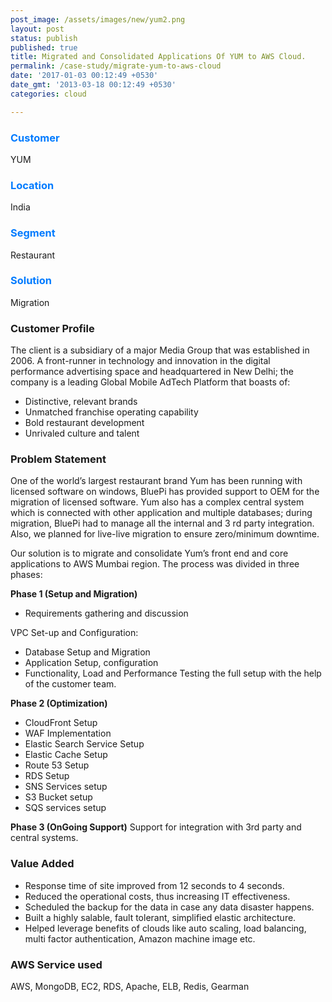 ```yaml
---
post_image: /assets/images/new/yum2.png 
layout: post
status: publish 
published: true 
title: Migrated and Consolidated Applications Of YUM to AWS Cloud. 
permalink: /case-study/migrate-yum-to-aws-cloud
date: '2017-01-03 00:12:49 +0530' 
date_gmt: '2013-03-18 00:12:49 +0530' 
categories: cloud

---
```



<div class="row"> 
<div class="col-lg-4">
     <div class="top-class-detail">
        <div class="row align-item-center">
           <div class="col-lg-12">
             <div class="case_top_box">
               <h3 style="color:#007bff;">Customer </h3>
               <p>YUM</p>
              </div>
            </div>
            <div class="col-lg-12">
             <div class="case_top_box">
               <h3 style="color:#007bff;">Location</h3>
               <p>India</p>
              </div>
            </div>
            <div class="col-lg-12">
             <div class="case_top_box">
               <h3 style="color:#007bff;">Segment</h3>
               <p>Restaurant</p>
              </div>
            </div>
            <div class="col-lg-12">
             <div class="case_top_box">
               <h3 style="color:#007bff;"> Solution </h3>
               <p>Migration</p>
              </div>
            </div>
         </div>
      </div>
    </div>
<div class="col-lg-8" markdown="1">

### Customer Profile
The client is a subsidiary of a major Media Group that was established in 2006. A front-runner in technology and innovation in the digital performance advertising space and headquartered in New Delhi; the company is a leading Global Mobile AdTech Platform that boasts of:
+ Distinctive, relevant brands
+ Unmatched franchise operating capability
+ Bold restaurant development
+ Unrivaled culture and talent

### Problem Statement 
One of the world’s largest restaurant brand Yum has been running with licensed software on windows, BluePi has provided support to OEM for the migration of licensed software. Yum also has a complex central system which is connected with other application and multiple databases; during migration, BluePi had to manage all the internal and 3 rd party integration. Also, we planned for live-live migration to ensure zero/minimum downtime.

Our solution is to migrate and consolidate Yum’s front end and core applications to AWS Mumbai region. The process was divided in three phases:

**Phase 1 (Setup and Migration)**
+ Requirements gathering and discussion

VPC Set-up and Configuration: 
+ Database Setup and Migration
+ Application Setup, configuration
+ Functionality, Load and Performance Testing the full setup with the help of the customer team.

**Phase 2 (Optimization)**

+ CloudFront Setup
+ WAF Implementation
+ Elastic Search Service Setup
+ Elastic Cache Setup
+ Route 53 Setup
+ RDS Setup
+ SNS Services setup
+ S3 Bucket setup
+ SQS services setup

<strong>Phase 3 (OnGoing Support)</strong> Support for integration with 3rd party and central systems.

### Value Added 
+ Response time of site improved from 12 seconds to 4 seconds.
+ Reduced the operational costs, thus increasing IT effectiveness.
+ Scheduled the backup for the data in case any data disaster happens.
+ Built a highly salable, fault tolerant, simplified elastic architecture.
+ Helped leverage benefits of clouds like auto scaling, load balancing, multi factor authentication, Amazon machine image etc.

### AWS Service used
AWS, MongoDB, EC2, RDS, Apache, ELB, Redis, Gearman